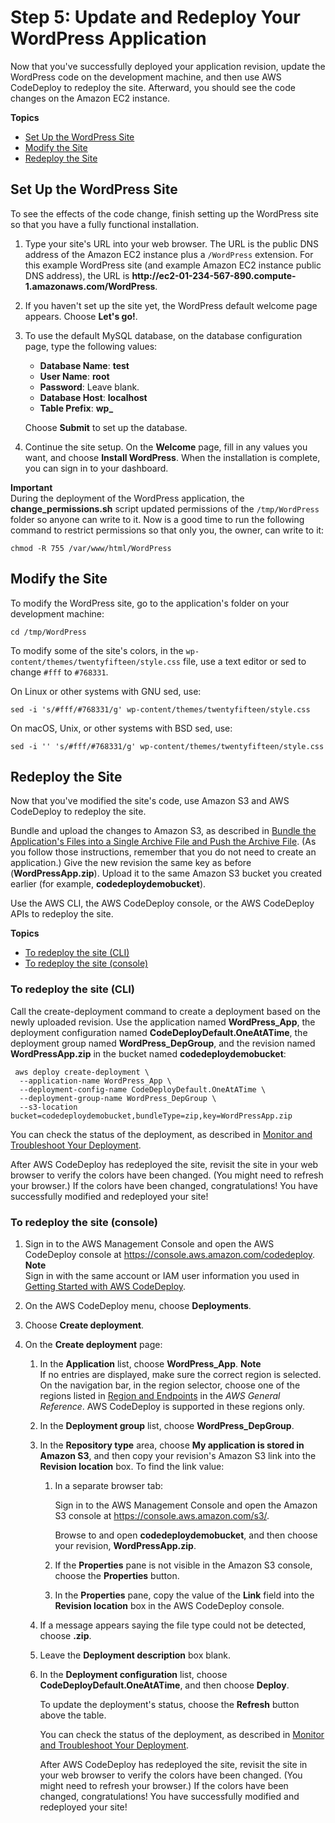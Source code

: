 # Step 5: Update and Redeploy Your WordPress Application<a name="tutorials-wordpress-update-and-redeploy-application"></a>

Now that you've successfully deployed your application revision, update the WordPress code on the development machine, and then use AWS CodeDeploy to redeploy the site\. Afterward, you should see the code changes on the Amazon EC2 instance\.

**Topics**
+ [Set Up the WordPress Site](#tutorials-wordpress-update-and-redeploy-application-configure-and-install)
+ [Modify the Site](#tutorials-wordpress-update-and-redeploy-application-modify-code)
+ [Redeploy the Site](#tutorials-wordpress-update-and-redeploy-application-deploy-updates)

## Set Up the WordPress Site<a name="tutorials-wordpress-update-and-redeploy-application-configure-and-install"></a>

To see the effects of the code change, finish setting up the WordPress site so that you have a fully functional installation\.

1. Type your site's URL into your web browser\. The URL is the public DNS address of the Amazon EC2 instance plus a `/WordPress` extension\. For this example WordPress site \(and example Amazon EC2 instance public DNS address\), the URL is **http://ec2\-01\-234\-567\-890\.compute\-1\.amazonaws\.com/WordPress**\.

1. If you haven't set up the site yet, the WordPress default welcome page appears\. Choose **Let's go\!**\.

1. To use the default MySQL database, on the database configuration page, type the following values:
   + **Database Name**: **test**
   + **User Name**: **root**
   + **Password**: Leave blank\.
   + **Database Host**: **localhost**
   + **Table Prefix**: **wp\_**

   Choose **Submit** to set up the database\.

1. Continue the site setup\. On the **Welcome** page, fill in any values you want, and choose **Install WordPress**\. When the installation is complete, you can sign in to your dashboard\.

**Important**  
 During the deployment of the WordPress application, the **change\_permissions\.sh** script updated permissions of the `/tmp/WordPress` folder so anyone can write to it\. Now is a good time to run the following command to restrict permissions so that only you, the owner, can write to it:  

```
chmod -R 755 /var/www/html/WordPress
```

## Modify the Site<a name="tutorials-wordpress-update-and-redeploy-application-modify-code"></a>

To modify the WordPress site, go to the application's folder on your development machine:

```
cd /tmp/WordPress
```

To modify some of the site's colors, in the `wp-content/themes/twentyfifteen/style.css` file, use a text editor or sed to change `#fff` to `#768331`\. 

On Linux or other systems with GNU sed, use:

```
sed -i 's/#fff/#768331/g' wp-content/themes/twentyfifteen/style.css
```

On macOS, Unix, or other systems with BSD sed, use:

```
sed -i '' 's/#fff/#768331/g' wp-content/themes/twentyfifteen/style.css
```

## Redeploy the Site<a name="tutorials-wordpress-update-and-redeploy-application-deploy-updates"></a>

Now that you've modified the site's code, use Amazon S3 and AWS CodeDeploy to redeploy the site\.

Bundle and upload the changes to Amazon S3, as described in [Bundle the Application's Files into a Single Archive File and Push the Archive File](tutorials-wordpress-upload-application.md#tutorials-wordpress-upload-application-bundle-and-push-archive)\. \(As you follow those instructions, remember that you do not need to create an application\.\) Give the new revision the same key as before \(**WordPressApp\.zip**\)\. Upload it to the same Amazon S3 bucket you created earlier \(for example, **codedeploydemobucket**\)\.

Use the AWS CLI, the AWS CodeDeploy console, or the AWS CodeDeploy APIs to redeploy the site\.

**Topics**
+ [To redeploy the site \(CLI\)](#tutorials-wordpress-update-and-redeploy-application-deploy-updates-cli)
+ [To redeploy the site \(console\)](#tutorials-wordpress-update-and-redeploy-application-deploy-updates-console)

### To redeploy the site \(CLI\)<a name="tutorials-wordpress-update-and-redeploy-application-deploy-updates-cli"></a>

Call the create\-deployment command to create a deployment based on the newly uploaded revision\. Use the application named **WordPress\_App**, the deployment configuration named **CodeDeployDefault\.OneAtATime**, the deployment group named **WordPress\_DepGroup**, and the revision named **WordPressApp\.zip** in the bucket named **codedeploydemobucket**:

```
 aws deploy create-deployment \
  --application-name WordPress_App \
  --deployment-config-name CodeDeployDefault.OneAtATime \
  --deployment-group-name WordPress_DepGroup \  
  --s3-location bucket=codedeploydemobucket,bundleType=zip,key=WordPressApp.zip
```

You can check the status of the deployment, as described in [Monitor and Troubleshoot Your Deployment](tutorials-wordpress-deploy-application.md#tutorials-wordpress-deploy-application-monitor)\.

After AWS CodeDeploy has redeployed the site, revisit the site in your web browser to verify the colors have been changed\. \(You might need to refresh your browser\.\) If the colors have been changed, congratulations\! You have successfully modified and redeployed your site\!

### To redeploy the site \(console\)<a name="tutorials-wordpress-update-and-redeploy-application-deploy-updates-console"></a>

1. Sign in to the AWS Management Console and open the AWS CodeDeploy console at [https://console\.aws\.amazon\.com/codedeploy](https://console.aws.amazon.com/codedeploy)\.
**Note**  
Sign in with the same account or IAM user information you used in [Getting Started with AWS CodeDeploy](getting-started-codedeploy.md)\.

1. On the AWS CodeDeploy menu, choose **Deployments**\.

1. Choose **Create deployment**\. 

1. On the **Create deployment** page:

   1. In the **Application** list, choose **WordPress\_App**\.
**Note**  
If no entries are displayed, make sure the correct region is selected\. On the navigation bar, in the region selector, choose one of the regions listed in [Region and Endpoints](https://docs.aws.amazon.com/general/latest/gr/rande.html#codedeploy_region) in the *AWS General Reference*\. AWS CodeDeploy is supported in these regions only\.

   1. In the **Deployment group** list, choose **WordPress\_DepGroup**\.

   1. In the **Repository type** area, choose **My application is stored in Amazon S3**, and then copy your revision's Amazon S3 link into the **Revision location** box\. To find the link value: 

      1. In a separate browser tab:

         Sign in to the AWS Management Console and open the Amazon S3 console at [https://console\.aws\.amazon\.com/s3/](https://console.aws.amazon.com/s3/)\.

          Browse to and open **codedeploydemobucket**, and then choose your revision, **WordPressApp\.zip**\. 

      1.  If the **Properties** pane is not visible in the Amazon S3 console, choose the **Properties** button\. 

      1.  In the **Properties** pane, copy the value of the **Link** field into the **Revision location** box in the AWS CodeDeploy console\. 

   1. If a message appears saying the file type could not be detected, choose **\.zip**\. 

   1. Leave the **Deployment description** box blank\.

   1. In the **Deployment configuration** list, choose **CodeDeployDefault\.OneAtATime**, and then choose **Deploy**\. 

      To update the deployment's status, choose the **Refresh** button above the table\.

      You can check the status of the deployment, as described in [Monitor and Troubleshoot Your Deployment](tutorials-wordpress-deploy-application.md#tutorials-wordpress-deploy-application-monitor)\.

      After AWS CodeDeploy has redeployed the site, revisit the site in your web browser to verify the colors have been changed\. \(You might need to refresh your browser\.\) If the colors have been changed, congratulations\! You have successfully modified and redeployed your site\!